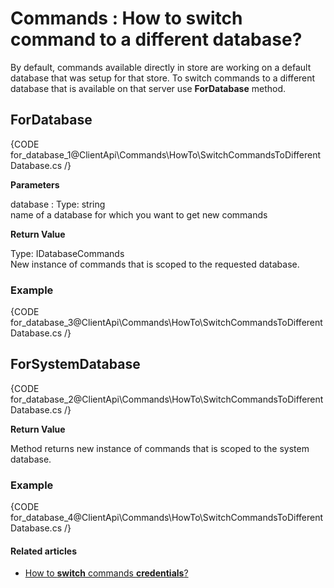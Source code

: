 # Commands : How to switch command to a different database?

By default, commands available directly in store are working on a default database that was setup for that store. To switch commands to a different database that is available on that server use **ForDatabase** method.

## ForDatabase

{CODE for_database_1@ClientApi\Commands\HowTo\SwitchCommandsToDifferentDatabase.cs /}

**Parameters**

database
:   Type: string   
name of a database for which you want to get new commands   

**Return Value**

Type: IDatabaseCommands   
New instance of commands that is scoped to the requested database.

### Example

{CODE for_database_3@ClientApi\Commands\HowTo\SwitchCommandsToDifferentDatabase.cs /}

## ForSystemDatabase

{CODE for_database_2@ClientApi\Commands\HowTo\SwitchCommandsToDifferentDatabase.cs /}

**Return Value**

Method returns new instance of commands that is scoped to the system database.

### Example

{CODE for_database_4@ClientApi\Commands\HowTo\SwitchCommandsToDifferentDatabase.cs /}

#### Related articles

- [How to **switch** commands **credentials**?](../../../client-api/commands/how-to/switch-commands-credentials)   

